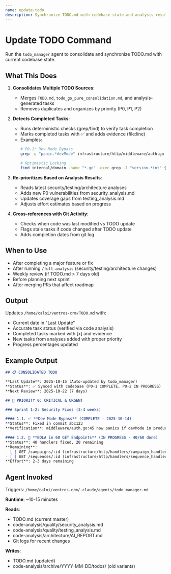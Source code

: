 ```yaml
---
name: update-todo
description: Synchronize TODO.md with codebase state and analysis results
---
```


# Update TODO Command

Run the `todo_manager` agent to consolidate and synchronize TODO.md with current codebase state.

## What This Does

1. **Consolidates Multiple TODO Sources**:
   - Merges `TODO.md`, `todo_go_pure_consolidation.md`, and analysis-generated tasks
   - Removes duplicates and organizes by priority (P0, P1, P2)

2. **Detects Completed Tasks**:
   - Runs deterministic checks (grep/find) to verify task completion
   - Marks completed tasks with ✅ and adds evidence (file:line)
   - Examples:
     ```bash
     # P0-1: Dev Mode Bypass
     grep -q "panic.*devMode" infrastructure/http/middleware/auth.go

     # Optimistic Locking
     find internal/domain -name "*.go" -exec grep -l "version.*int" {} \; | wc -l
     ```

3. **Re-prioritizes Based on Analysis Results**:
   - Reads latest security/testing/architecture analyses
   - Adds new P0 vulnerabilities from security_analysis.md
   - Updates coverage gaps from testing_analysis.md
   - Adjusts effort estimates based on progress

4. **Cross-references with Git Activity**:
   - Checks when code was last modified vs TODO update
   - Flags stale tasks if code changed after TODO update
   - Adds completion dates from git log

## When to Use

- After completing a major feature or fix
- After running `/full-analysis` (security/testing/architecture changes)
- Weekly review (if TODO.md > 7 days old)
- Before planning next sprint
- After merging PRs that affect roadmap

## Output

Updates `/home/caloi/ventros-crm/TODO.md` with:
- Current date in "Last Update"
- Accurate task status (verified via code analysis)
- Completed tasks marked with [x] and evidence
- New tasks from analyses added with proper priority
- Progress percentages updated

## Example Output

```markdown
## 📋 CONSOLIDATED TODO

**Last Update**: 2025-10-15 (Auto-updated by todo_manager)
**Status**: ✅ Synced with codebase (P0-1 COMPLETE, P0-2 IN PROGRESS)
**Next Review**: 2025-10-22 (7 days)

## 🔴 PRIORITY 0: CRITICAL & URGENT

### Sprint 1-2: Security Fixes (3-4 weeks)

#### 1.1. ✅ **Dev Mode Bypass** (COMPLETE - 2025-10-14)
**Status**: Fixed in commit abc123
**Verification**: middleware/auth.go:45 now panics if devMode in production ✅

#### 1.2. 🔄 **BOLA in 60 GET Endpoints** (IN PROGRESS - 40/60 done)
**Status**: 40 handlers fixed, 20 remaining
**Remaining**:
- [ ] GET /campaigns/:id (infrastructure/http/handlers/campaign_handler.go:123)
- [ ] GET /sequences/:id (infrastructure/http/handlers/sequence_handler.go:89)
**Effort**: 2-3 days remaining
```

## Agent Invoked

Triggers: `/home/caloi/ventros-crm/.claude/agents/todo_manager.md`

**Runtime**: ~10-15 minutes

**Reads**:
- TODO.md (current master)
- code-analysis/quality/security_analysis.md
- code-analysis/quality/testing_analysis.md
- code-analysis/architecture/AI_REPORT.md
- Git logs for recent changes

**Writes**:
- TODO.md (updated)
- code-analysis/archive/YYYY-MM-DD/todos/ (old variants)
